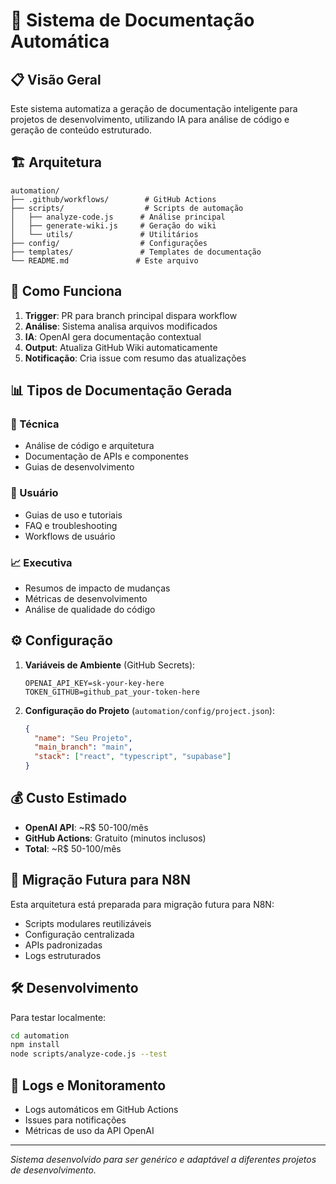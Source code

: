 # 🤖 Sistema de Documentação Automática

## 📋 Visão Geral

Este sistema automatiza a geração de documentação inteligente para projetos de desenvolvimento, utilizando IA para análise de código e geração de conteúdo estruturado.

## 🏗️ Arquitetura

```
automation/
├── .github/workflows/        # GitHub Actions
├── scripts/                  # Scripts de automação
│   ├── analyze-code.js      # Análise principal
│   ├── generate-wiki.js     # Geração do wiki
│   └── utils/               # Utilitários
├── config/                  # Configurações
├── templates/               # Templates de documentação
└── README.md               # Este arquivo
```

## 🚀 Como Funciona

1. **Trigger**: PR para branch principal dispara workflow
2. **Análise**: Sistema analisa arquivos modificados
3. **IA**: OpenAI gera documentação contextual
4. **Output**: Atualiza GitHub Wiki automaticamente
5. **Notificação**: Cria issue com resumo das atualizações

## 📊 Tipos de Documentação Gerada

### 🔧 Técnica
- Análise de código e arquitetura
- Documentação de APIs e componentes
- Guias de desenvolvimento

### 👥 Usuário
- Guias de uso e tutoriais
- FAQ e troubleshooting
- Workflows de usuário

### 📈 Executiva
- Resumos de impacto de mudanças
- Métricas de desenvolvimento
- Análise de qualidade do código

## ⚙️ Configuração

1. **Variáveis de Ambiente** (GitHub Secrets):
   ```
   OPENAI_API_KEY=sk-your-key-here
   TOKEN_GITHUB=github_pat_your-token-here
   ```

2. **Configuração do Projeto** (`automation/config/project.json`):
   ```json
   {
     "name": "Seu Projeto",
     "main_branch": "main",
     "stack": ["react", "typescript", "supabase"]
   }
   ```

## 💰 Custo Estimado

- **OpenAI API**: ~R$ 50-100/mês
- **GitHub Actions**: Gratuito (minutos inclusos)
- **Total**: ~R$ 50-100/mês

## 🔄 Migração Futura para N8N

Esta arquitetura está preparada para migração futura para N8N:
- Scripts modulares reutilizáveis
- Configuração centralizada
- APIs padronizadas
- Logs estruturados

## 🛠️ Desenvolvimento

Para testar localmente:
```bash
cd automation
npm install
node scripts/analyze-code.js --test
```

## 📝 Logs e Monitoramento

- Logs automáticos em GitHub Actions
- Issues para notificações
- Métricas de uso da API OpenAI

---

*Sistema desenvolvido para ser genérico e adaptável a diferentes projetos de desenvolvimento.*
